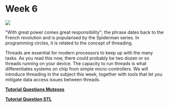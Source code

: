 # Week 6

![](https://external-preview.redd.it/bFbMbDgAT6M6T4zsVmk16Oiip7vIOWaeuEY0vTkkZoU.png?auto=webp&s=28beaec3c4c5ef4dc02de8421114dcb460bf6a89)

"With great power comes great responsibility"; the phrase dates back to the French revolution and is popularised by the Spiderman series. In programming circles, it is related to the concept of threading. 

Threads are essential for modern processors to keep up with the many tasks. As you read this now, there could probably be two dozen or so threads running on your device. The capacity to run threads is what differentiates systems on chip from simple micro-controllers. We will introduce threading in the subject this week, together with tools that let you mitigate data access issues between threads.

**[Tutorial Questions Mutexes](./TUTORIAL.md)**

**[Tutorial Question STL](./TSP.md)**

